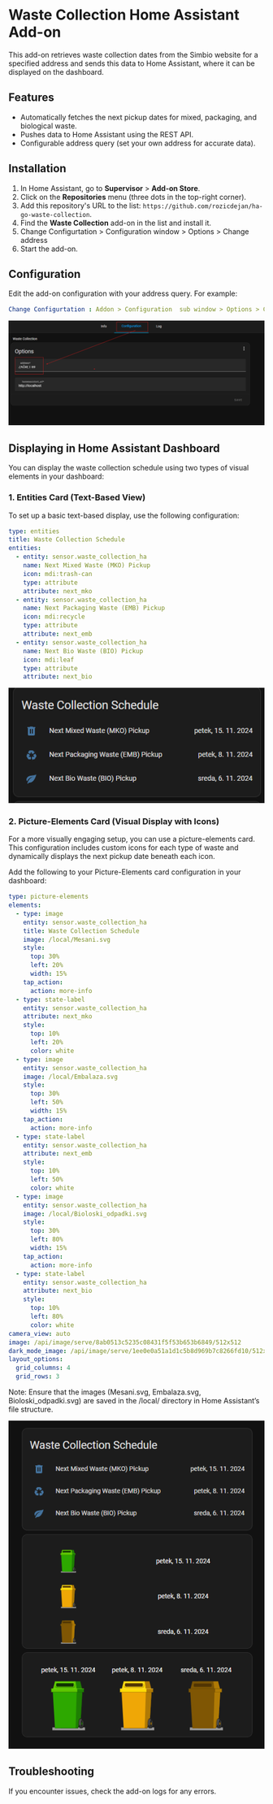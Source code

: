 # Waste Collection Home Assistant Add-on

This add-on retrieves waste collection dates from the Simbio website for a specified address and sends this data to Home Assistant, where it can be displayed on the dashboard.

## Features

- Automatically fetches the next pickup dates for mixed, packaging, and biological waste.
- Pushes data to Home Assistant using the REST API.
- Configurable address query (set your own address for accurate data).

## Installation

1. In Home Assistant, go to **Supervisor** > **Add-on Store**.
2. Click on the **Repositories** menu (three dots in the top-right corner).
3. Add this repository's URL to the list: `https://github.com/rozicdejan/ha-go-waste-collection`.
4. Find the **Waste Collection** add-on in the list and install it.
5. Change Configurtation > Configuration window > Options > Change address
5. Start the add-on.

## Configuration

Edit the add-on configuration with your address query. For example:

```yaml
Change Configurtation : Addon > Configuration  sub window > Options > Change address
```
![ha-wast-collection-config](https://github.com/rozicdejan/ha-go-waste-collection/blob/main/pictures/ha-waste-collection-configuration.png?raw=true)

## Displaying in Home Assistant Dashboard
You can display the waste collection schedule using two types of visual elements in your dashboard:
### 1. Entities Card (Text-Based View)
To set up a basic text-based display, use the following configuration:
```yaml
type: entities
title: Waste Collection Schedule
entities:
  - entity: sensor.waste_collection_ha
    name: Next Mixed Waste (MKO) Pickup
    icon: mdi:trash-can
    type: attribute
    attribute: next_mko
  - entity: sensor.waste_collection_ha
    name: Next Packaging Waste (EMB) Pickup
    icon: mdi:recycle
    type: attribute
    attribute: next_emb
  - entity: sensor.waste_collection_ha
    name: Next Bio Waste (BIO) Pickup
    icon: mdi:leaf
    type: attribute
    attribute: next_bio


```
![ha-wast-collection-enteties](https://github.com/rozicdejan/ha-go-waste-collection/blob/main/pictures/ha-waste-collection-schedule-entities.png?raw=true)


### 2. Picture-Elements Card (Visual Display with Icons)
For a more visually engaging setup, you can use a picture-elements card. This configuration includes custom icons for each type of waste and dynamically displays the next pickup date beneath each icon.

Add the following to your Picture-Elements card configuration in your dashboard:





```yaml
type: picture-elements
elements:
  - type: image
    entity: sensor.waste_collection_ha
    title: Waste Collection Schedule
    image: /local/Mesani.svg
    style:
      top: 30%
      left: 20%
      width: 15%
    tap_action:
      action: more-info
  - type: state-label
    entity: sensor.waste_collection_ha
    attribute: next_mko
    style:
      top: 10%
      left: 20%
      color: white
  - type: image
    entity: sensor.waste_collection_ha
    image: /local/Embalaza.svg
    style:
      top: 30%
      left: 50%
      width: 15%
    tap_action:
      action: more-info
  - type: state-label
    entity: sensor.waste_collection_ha
    attribute: next_emb
    style:
      top: 10%
      left: 50%
      color: white
  - type: image
    entity: sensor.waste_collection_ha
    image: /local/Bioloski_odpadki.svg
    style:
      top: 30%
      left: 80%
      width: 15%
    tap_action:
      action: more-info
  - type: state-label
    entity: sensor.waste_collection_ha
    attribute: next_bio
    style:
      top: 10%
      left: 80%
      color: white
camera_view: auto
image: /api/image/serve/8ab0513c5235c08431f5f53b653b6849/512x512
dark_mode_image: /api/image/serve/1ee0e0a51a1d1c5b8d969b7c8266fd10/512x512
layout_options:
  grid_columns: 4
  grid_rows: 3
```

Note: Ensure that the images (Mesani.svg, Embalaza.svg, Bioloski_odpadki.svg) are saved in the /local/ directory in Home Assistant’s file structure.

![ha-wast-collection](https://github.com/rozicdejan/ha-go-waste-collection/blob/main/pictures/ha-waste-collection-schedule.png?raw=true)



## Troubleshooting
If you encounter issues, check the add-on logs for any errors.